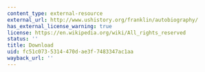 ```yaml
---
content_type: external-resource
external_url: http://www.ushistory.org/franklin/autobiography/
has_external_license_warning: true
license: https://en.wikipedia.org/wiki/All_rights_reserved
status: ''
title: Download
uid: fc51c073-5314-470d-ae3f-7483347ac1aa
wayback_url: ''
---
```

